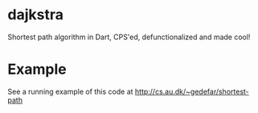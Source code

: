 dajkstra
========

Shortest path algorithm in Dart, CPS'ed, defunctionalized and made cool!

Example
========
See a running example of this code at http://cs.au.dk/~gedefar/shortest-path